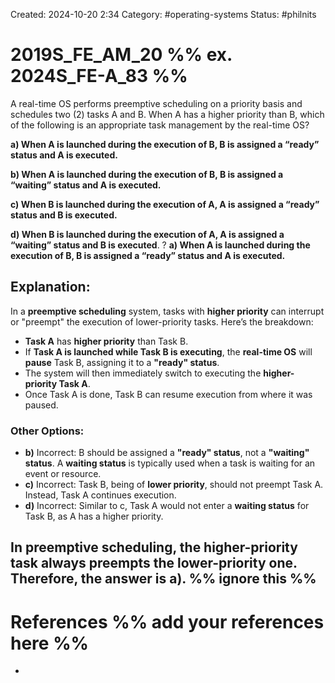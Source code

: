 Created: 2024-10-20 2:34
Category: #operating-systems 
Status: #philnits



# 2019S_FE_AM_20 %% ex. 2024S_FE-A_83 %%

A real-time OS performs preemptive scheduling on a priority basis and schedules two (2) tasks A and B. When A has a higher priority than B, which of the following is an appropriate task management by the real-time OS? 

**a) When A is launched during the execution of B, B is assigned a “ready” status and A is executed.** 

**b) When A is launched during the execution of B, B is assigned a “waiting” status and A is executed.** 

**c) When B is launched during the execution of A, A is assigned a “ready” status and B is executed.** 

**d) When B is launched during the execution of A, A is assigned a “waiting” status and B is executed**.
?
**a) When A is launched during the execution of B, B is assigned a “ready” status and A is executed.** 
## **Explanation:**

In a **preemptive scheduling** system, tasks with **higher priority** can interrupt or "preempt" the execution of lower-priority tasks. Here’s the breakdown:

- **Task A** has **higher priority** than Task B.
- If **Task A is launched while Task B is executing**, the **real-time OS** will **pause** Task B, assigning it to a **"ready" status**.
- The system will then immediately switch to executing the **higher-priority Task A**.
- Once Task A is done, Task B can resume execution from where it was paused.

### Other Options:

- **b)** Incorrect: B should be assigned a **"ready" status**, not a **"waiting" status**. A **waiting status** is typically used when a task is waiting for an event or resource.
- **c)** Incorrect: Task B, being of **lower priority**, should not preempt Task A. Instead, Task A continues execution.
- **d)** Incorrect: Similar to c, Task A would not enter a **waiting status** for Task B, as A has a higher priority.

In **preemptive scheduling**, the higher-priority task always preempts the lower-priority one. Therefore, the answer is **a)**.
%% ignore this %%
---









# References %% add your references here %%
- 